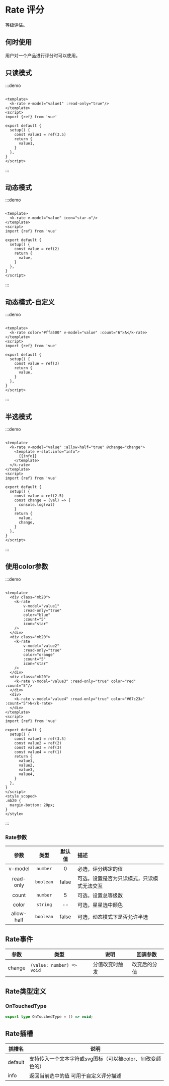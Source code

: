# Rate 评分

等级评估。

## 何时使用

用户对一个产品进行评分时可以使用。

## 只读模式

:::demo

```vue

<template>
  <k-rate v-model="value1" :read-only="true"/>
</template>
<script>
import {ref} from 'vue'

export default {
  setup() {
    const value1 = ref(3.5)
    return {
      value1,
    }
  },
}
</script>
```

:::

## 动态模式

:::demo

```vue

<template>
  <k-rate v-model="value" icon="star-o"/>
</template>
<script>
import {ref} from 'vue'

export default {
  setup() {
    const value = ref(2)
    return {
      value,
    }
  },
}
</script>
```

:::

## 动态模式-自定义

:::demo

```vue

<template>
  <k-rate color="#ffa500" v-model="value" :count="6">A</k-rate>
</template>
<script>
import {ref} from 'vue'

export default {
  setup() {
    const value = ref(3)
    return {
      value,
    }
  },
}
</script>
```

:::

## 半选模式

:::demo

```vue

<template>
  <k-rate v-model="value" :allow-half="true" @change="change">
    <template v-slot:info="info">
      {{info}}
    </template>
  </k-rate>
</template>
<script>
import {ref} from 'vue'

export default {
  setup() {
    const value = ref(2.5)
    const change = (val) => {
      console.log(val)
    }
    return {
      value,
      change,
    }
  },
}
</script>
```

:::

## 使用color参数

:::demo

```vue

<template>
  <div class="mb20">
    <k-rate
        v-model="value1"
        :read-only="true"
        color="blue"
        :count="5"
        icon="star"
    />
  </div>
  <div class="mb20">
    <k-rate
        v-model="value2"
        :read-only="true"
        color="orange"
        :count="5"
        icon="star"
    />
  </div>
  <div class="mb20">
    <k-rate v-model="value3" :read-only="true" color="red" :count="5"/>
  </div>
  <div>
    <k-rate v-model="value4" :read-only="true" color="#67c23a" :count="5">N</k-rate>
  </div>
</template>
<script>
import {ref} from 'vue'

export default {
  setup() {
    const value1 = ref(3.5)
    const value2 = ref(2)
    const value3 = ref(3)
    const value4 = ref(1)
    return {
      value1,
      value2,
      value3,
      value4,
    }
  },
}
</script>
<style scoped>
.mb20 {
  margin-bottom: 20px;
}
</style>
```

:::

### Rate参数

|   参数    |              类型               | 默认值 | 描述                                                     |
| :-------: | :-----------------------------: | :----: | :------------------------------------------------------- |
|   v-model   | `number` | 0  | 必选，评分绑定的值             |
|   read-only | `boolean` | false  | 可选，设置是否为只读模式，只读模式无法交互               |
|   count   |  `number` |   5    | 可选，设置总等级数                                       |
|   color   | `string` |   --   | 可选，星星选中颜色                                           |
| allow-half | `boolean` | false  | 可选，动态模式下是否允许半选                             |

## Rate事件

| 参数   | 类型 | 说明           | 回调参数     |
| ------ |---| -------------- | ------------ |
| change | `(value: number) => void`  | 分值改变时触发 | 改变后的分值 |

## Rate类型定义

### OnTouchedType

```ts
export type OnTouchedType = () => void;

```

## Rate插槽

| 插槽名 | 说明 |
| ---- | ---- |
| default | 支持传入一个文本字符或svg图标（可以被color、fill改变颜色的）|
| info | 返回当前选中的值 可用于自定义评分描述|
